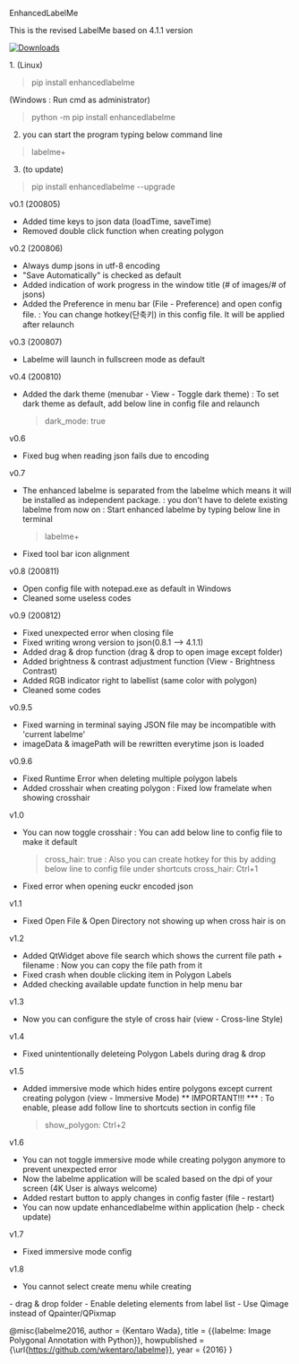 EnhancedLabelMe

This is the revised LabelMe based on 4.1.1 version

[![Downloads](https://pepy.tech/badge/enhancedlabelme)](https://pepy.tech/project/enhancedlabelme)

<installtion>
1.
(Linux)
   
> pip install enhancedlabelme

(Windows : Run cmd as administrator)

> python -m pip install enhancedlabelme

2. you can start the program typing below command line

> labelme+

3. (to update)

> pip install enhancedlabelme --upgrade

<history>
   
v0.1 (200805)
- Added time keys to json data (loadTime, saveTime)
- Removed double click function when creating polygon

v0.2 (200806)
- Always dump jsons in utf-8 encoding
- "Save Automatically" is checked as default
- Added indication of work progress in the window title (# of images/# of jsons)
- Added the Preference in menu bar (File - Preference) and open config file.
   : You can change hotkey(단축키) in this config file. It will be applied after relaunch
   
v0.3 (200807)
- Labelme will launch in fullscreen mode as default

v0.4 (200810)
- Added the dark theme (menubar - View - Toggle dark theme)
  : To set dark theme as default, add below line in config file and relaunch
  > dark_mode: true

v0.6
- Fixed bug when reading json fails due to encoding

v0.7
- The enhanced labelme is separated from the labelme which means it will be installed as independent package.
  : you don't have to delete existing labelme from now on
  : Start enhanced labelme by typing below line in terminal
  > labelme+
- Fixed tool bar icon alignment

v0.8 (200811)
- Open config file with notepad.exe as default in Windows
- Cleaned some useless codes

v0.9 (200812)
- Fixed unexpected error when closing file
- Fixed writing wrong version to json(0.8.1 --> 4.1.1)
- Added drag & drop function (drag & drop to open image except folder)
- Added brightness & contrast adjustment function (View - Brightness Contrast)
- Added RGB indicator right to labellist (same color with polygon)
- Cleaned some codes

v0.9.5
- Fixed warning in terminal saying JSON file may be incompatible with 'current labelme'
- imageData & imagePath will be rewritten everytime json is loaded

v0.9.6
- Fixed Runtime Error when deleting multiple polygon labels
- Added crosshair when creating polygon
  : Fixed low framelate when showing crosshair

v1.0
- You can now toggle crosshair
  : You can add below line to config file to make it default
  > cross_hair: true
  : Also you can create hotkey for this by adding below line to config file under shortcuts
  > cross_hair: Ctrl+1
- Fixed error when opening euckr encoded json

v1.1
- Fixed Open File & Open Directory not showing up when cross hair is on

v1.2
- Added QtWidget above file search which shows the current file path + filename
  : Now you can copy the file path from it
- Fixed crash when double clicking item in Polygon Labels
- Added checking available update function in help menu bar

v1.3
- Now you can configure the style of cross hair (view - Cross-line Style)

v1.4
- Fixed unintentionally deleteing Polygon Labels during drag & drop

v1.5
- Added immersive mode which hides entire polygons except current creating polygon (view - Immersive Mode)
  ** IMPORTANT!!! ***
  : To enable, please add follow line to shortcuts section in config file
  > show_polygon: Ctrl+2

v1.6
- You can not toggle immersive mode while creating polygon anymore to prevent unexpected error
- Now the labelme application will be scaled based on the dpi of your screen
  (4K User is always welcome)
- Added restart button to apply changes in config faster (file - restart)
- You can now update enhancedlabelme within application (help - check update)

v1.7
- Fixed immersive mode config

v1.8
- You cannot select create menu while creating

<To Do>
- drag & drop folder
- Enable deleting elements from label list
- Use Qimage instead of Qpainter/QPixmap


@misc{labelme2016,
  author =       {Kentaro Wada},
  title =        {{labelme: Image Polygonal Annotation with Python}},
  howpublished = {\url{https://github.com/wkentaro/labelme}},
  year =         {2016}
}
